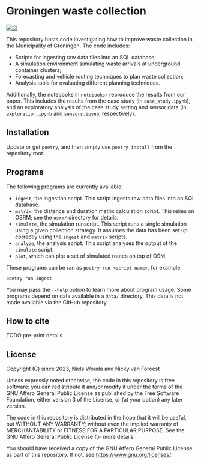 # Groningen waste collection

[![CI](https://github.com/N-Wouda/Groningen-Waste-Collection/actions/workflows/CI.yml/badge.svg?branch=main)](https://github.com/N-Wouda/Groningen-Waste-Collection/actions/workflows/CI.yml)

This repository hosts code investigating how to improve waste collection in the Municipality of Groningen.
The code includes:

- Scripts for ingesting raw data files into an SQL database;
- A simulation environment simulating waste arrivals at underground container clusters;
- Forecasting and vehicle routing techniques to plan waste collection;
- Analysis tools for evaluating different planning techniques.

Additionally, the notebooks in `notebooks/` reproduce the results from our paper.
This includes the results from the case study (in `case_study.ipynb`), and an exploratory analysis of the case study setting and sensor data (in `exploration.ipynb` and `sensors.ipynb`, respectively).

## Installation

Update or get `poetry`, and then simply use `poetry install` from the repository root.

## Programs

The following programs are currently available:

- `ingest`, the ingestion script.
  This script ingests raw data files into an SQL database.
- `matrix`, the distance and duration matrix calculation script.
  This relies on OSRM; see the `osrm/` directory for details.
- `simulate`, the simulation runscript.
  This script runs a single simulation using a given collection strategy.
  It assumes the data has been set up correctly using the `ingest` and `matrix` scripts.
- `analyze`, the analysis script.
  This script analyses the output of the `simulate` script.
- `plot`, which can plot a set of simulated routes on top of OSM.

These programs can be ran as `poetry run <script name>`, for example:
```shell
poetry run ingest
```

You may pass the `--help` option to learn more about program usage.
Some programs depend on data available in a `data/` directory.
This data is not made available via the GitHub repository.

## How to cite

TODO pre-print details

## License

Copyright (C) since 2023, Niels Wouda and Nicky van Foreest

Unless expressly noted otherwise, the code in this repository is free software:
you can redistribute it and/or modify it under the terms of the GNU Affero
General Public License as published by the Free Software Foundation, either
version 3 of the License, or (at your option) any later version.

The code in this repository is distributed in the hope that it will be useful,
but WITHOUT ANY WARRANTY; without even the implied warranty of MERCHANTABILITY
or FITNESS FOR A PARTICULAR PURPOSE. See the GNU Affero General Public License
for more details.

You should have received a copy of the GNU Affero General Public License as
part of this repository. If not, see <https://www.gnu.org/licenses/>.
